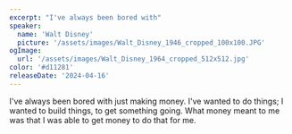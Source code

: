 ```yaml
---
excerpt: "I've always been bored with"
speaker:
  name: 'Walt Disney'
  picture: '/assets/images/Walt_Disney_1946_cropped_100x100.JPG'
ogImage:
  url: '/assets/images/Walt_Disney_1964_cropped_512x512.jpg'
color: '#d11281'
releaseDate: '2024-04-16'
---
```

I've always been bored with just making money. I've wanted to do things; I wanted to build things, to get something going. What money meant to me was that I was able to get money to do that for me.
